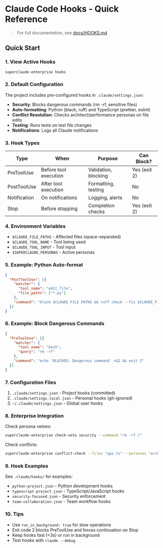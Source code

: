 # Claude Code Hooks - Quick Reference

> For full documentation, see [docs/HOOKS.md](docs/HOOKS.md)

## Quick Start

### 1. View Active Hooks
```bash
superclaude-enterprise hooks
```

### 2. Default Configuration

The project includes pre-configured hooks in `.claude/settings.json`:

- **Security**: Blocks dangerous commands (rm -rf, sensitive files)
- **Auto-formatting**: Python (black, ruff) and TypeScript (prettier, eslint)
- **Conflict Resolution**: Checks architect/performance personas on file edits
- **Testing**: Runs tests on test file changes
- **Notifications**: Logs all Claude notifications

### 3. Hook Types

| Type | When | Purpose | Can Block? |
|------|------|---------|------------|
| PreToolUse | Before tool execution | Validation, blocking | Yes (exit 2) |
| PostToolUse | After tool execution | Formatting, testing | No |
| Notification | On notifications | Logging, alerts | No |
| Stop | Before stopping | Completion checks | Yes (exit 2) |

### 4. Environment Variables

- `$CLAUDE_FILE_PATHS` - Affected files (space-separated)
- `$CLAUDE_TOOL_NAME` - Tool being used
- `$CLAUDE_TOOL_INPUT` - Tool input
- `$SUPERCLAUDE_PERSONAS` - Active personas

### 5. Example: Python Auto-format

```json
{
  "PostToolUse": [{
    "matcher": {
      "tool_name": "edit_file",
      "file_paths": ["*.py"]
    },
    "command": "black $CLAUDE_FILE_PATHS && ruff check --fix $CLAUDE_FILE_PATHS"
  }]
}
```

### 6. Example: Block Dangerous Commands

```json
{
  "PreToolUse": [{
    "matcher": {
      "tool_name": "bash",
      "query": "rm -rf"
    },
    "command": "echo 'BLOCKED: Dangerous command' >&2 && exit 2"
  }]
}
```

### 7. Configuration Files

1. `.claude/settings.json` - Project hooks (committed)
2. `.claude/settings.local.json` - Personal hooks (git-ignored)
3. `~/.claude/settings.json` - Global user hooks

### 8. Enterprise Integration

Check persona vetoes:
```bash
superclaude-enterprise check-veto security --command "rm -rf /"
```

Check conflicts:
```bash
superclaude-enterprise conflict-check --files "api.ts" --personas "architect,performance"
```

### 9. Hook Examples

See `.claude/hooks/` for examples:
- `python-project.json` - Python development hooks
- `typescript-project.json` - TypeScript/JavaScript hooks
- `security-focused.json` - Security enforcement
- `team-collaboration.json` - Team workflow hooks

### 10. Tips

- Use `run_in_background: true` for slow operations
- Exit code 2 blocks PreToolUse and forces continuation on Stop
- Keep hooks fast (<3s) or run in background
- Test hooks with `claude --debug`